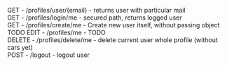 GET - /profiles/user/{email} - returns user with particular mail <br />
GET - /profiles/login/me - secured path, returns logged user <br />
GET - /profiles/create/me - Create new user itself, without passing object <br />
TODO EDIT - /profiles/me - TODO <br />
DELETE - /profiles/delete/me - delete current user whole profile (without cars yet) <br />
POST - /logout - logout user

